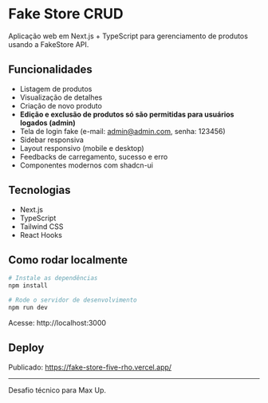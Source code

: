 # Fake Store CRUD

Aplicação web em Next.js + TypeScript para gerenciamento de produtos usando a FakeStore API.

## Funcionalidades
- Listagem de produtos
- Visualização de detalhes
- Criação de novo produto
- **Edição e exclusão de produtos só são permitidas para usuários logados (admin)**
- Tela de login fake (e-mail: admin@admin.com, senha: 123456)
- Sidebar responsiva
- Layout responsivo (mobile e desktop)
- Feedbacks de carregamento, sucesso e erro
- Componentes modernos com shadcn-ui

## Tecnologias
- Next.js
- TypeScript
- Tailwind CSS
- React Hooks

## Como rodar localmente

```bash
# Instale as dependências
npm install

# Rode o servidor de desenvolvimento
npm run dev
```

Acesse: http://localhost:3000

## Deploy

Publicado: https://fake-store-five-rho.vercel.app/

---

Desafio técnico para Max Up.
